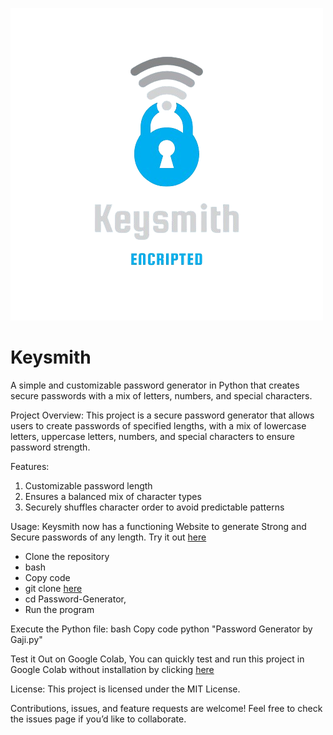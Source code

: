 <p float="left">
  <img src="Keysmith-new.png" width="500" />
</p>


# Keysmith
A simple and customizable password generator in Python that creates secure passwords with a mix of letters, numbers, and special characters.

Project Overview: 
This project is a secure password generator that allows users to create passwords of specified lengths, with a mix of lowercase letters, uppercase letters, numbers, and special characters to ensure password strength.

Features:
1) Customizable password length
2) Ensures a balanced mix of character types
3) Securely shuffles character order to avoid predictable patterns

Usage:
Keysmith now has a functioning Website to generate Strong and Secure passwords of any length. Try it out [here](https://keysmith.onrender.com/)
- Clone the repository
- bash
- Copy code
- git clone [here](https://github.com/codewithgaji/Password-Generator?tab=readme-ov-file)
- cd Password-Generator, 
- Run the program

Execute the Python file:
bash
Copy code
python "Password Generator by Gaji.py"

Test it Out on Google Colab, 
You can quickly test and run this project in Google Colab without installation by clicking [here](https://colab.research.google.com/drive/1A7XVyELjWx03F7zeQiFY_ufgX-CcFYY0?usp=sharing.)

License: 
This project is licensed under the MIT License.

Contributions, issues, and feature requests are welcome! Feel free to check the issues page if you’d like to collaborate.

